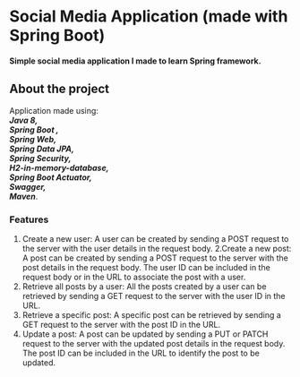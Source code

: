 
# Social Media Application (made with Spring Boot)
#### Simple social media application I made to learn Spring framework.


## About the project
Application made using:\
 <i><b>Java 8,\
  Spring Boot ,\
   Spring Web,\
    Spring Data JPA,\
     Spring Security,\
      H2-in-memory-database,\
  Spring Boot Actuator,\
  Swagger,\
        Maven</b></i>.
        
### Features
1. Create a new user: A user can be created by sending a POST request to the server with the user details in the request body.
2.Create a new post: A post can be created by sending a POST request to the server with the post details in the request body. The user ID can be included in the request body or in the URL to associate the post with a user.
3. Retrieve all posts by a user: All the posts created by a user can be retrieved by sending a GET request to the server with the user ID in the URL.
4. Retrieve a specific post: A specific post can be retrieved by sending a GET request to the server with the post ID in the URL.
5. Update a post: A post can be updated by sending a PUT or PATCH request to the server with the updated post details in the request body. The post ID can be included in the URL to identify the post to be updated.



